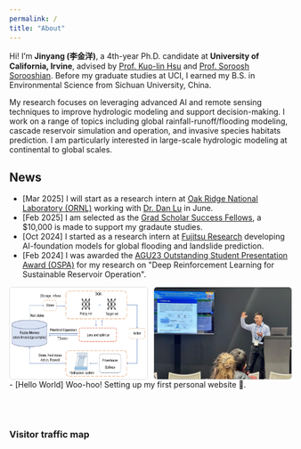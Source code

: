 ```yaml
---
permalink: /
title: "About"
---
```


Hi! I’m **Jinyang (李金洋)**, a 4th-year Ph.D. candidate at **University of California, Irvine**, advised by [Prof. Kuo-lin Hsu](https://chrs.web.uci.edu/chrs_directory.php) and [Prof. Soroosh Sorooshian](https://engineering.uci.edu/users/soroosh-sorooshian). Before my graduate studies at UCI, I earned my B.S. in Environmental Science from Sichuan University, China. 

My research focuses on leveraging advanced AI and remote sensing techniques to improve hydrologic modeling and support decision-making. I work on a range of topics including global rainfall-runoff/flooding modeling, cascade reservoir simulation and operation, and invasive species habitats prediction. I am particularly interested in large-scale hydrologic modeling at continental to global scales.

<!-- I'll be graduating in Dec-2025, and I'm actively seeking postdoc and research scientist positions starting in Jan-2026, at the intersection of AI, hydrology, and remote sensing. -->

<!--**Email:** jinyal4@uci.edu-->


## News

- [Mar 2025] I will start as a research intern at [Oak Ridge National Laboratory (ORNL)](https://www.ornl.gov/) working with [Dr. Dan Lu](https://www.ornl.gov/staff-profile/dan-lu) in June.
- [Feb 2025] I am selected as the [Grad Scholar Success Fellows](https://grad.uci.edu/fellowships/graduate-scholar-success-fund-i/), a $10,000 is made to support my gradaute studies.
- [Oct 2024] I started as a research intern at [Fujitsu Research](https://www.fujitsu.com/us/about/businesspolicy/tech/rd/) developing AI-foundation models for global flooding and landslide prediction.  
- [Feb 2024] I was awarded the [AGU23 Outstanding Student Presentation Award (OSPA)](https://www.agu.org/honors/ospa/past-recipients) for my research on "Deep Reinforcement Learning for Sustainable Reservoir Operation".  
<div style="display:flex;gap:10px;margin-top:8px;">
  <img src="/images/DQN.png" style="width:49%;border:1px solid #ddd;border-radius:6px;">
  <img src="/images/presentation.jpg" style="width:49%;border:1px solid #ddd;border-radius:6px;">
</div>
- [Hello World] Woo-hoo! Setting up my first personal website 🥳.

<br><br>

### Visitor traffic map
<div style="text-align:center; margin-top: 2rem;">
  <script type="text/javascript" id="clustrmaps" src="//clustrmaps.com/map_v2.js?d=UPMe_fBze9mT8oeMQH2TAF8lyFucB4T2ElWlvcqVjxc&cl=ffffff&w=a"></script>
</div>
